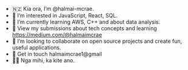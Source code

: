 - 🇳🇿 Kia ora, I’m @halmai-mcrae.
- 👀 I’m interested in JavaScript, React, SQL. 
- 🌱 I’m currently learning AWS, C++ and about data analysis. 
- 📝 View my submissions about tech concepts and learning https://medium.com/@halmaimcrae
- 🧬 I’m looking to collaborate on open source projects and create fun, useful applications. 
- 📧 Get in touch halmaimcrae1@gmail
- 👋🏼 Nga mihi, ka kite ano. 
<!---
halmai-mcrae/halmai-mcrae is a ✨ special ✨ repository because its `README.md` (this file) appears on your GitHub profile.
You can click the Preview link to take a look at your changes.
--->

